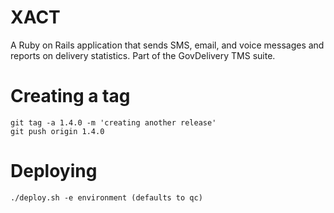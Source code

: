 XACT
====
A Ruby on Rails application that sends SMS, email, and voice messages and reports on delivery statistics. Part of the GovDelivery TMS suite. 

Creating a tag
==============
    
    git tag -a 1.4.0 -m 'creating another release'
    git push origin 1.4.0


Deploying
=========

    ./deploy.sh -e environment (defaults to qc)